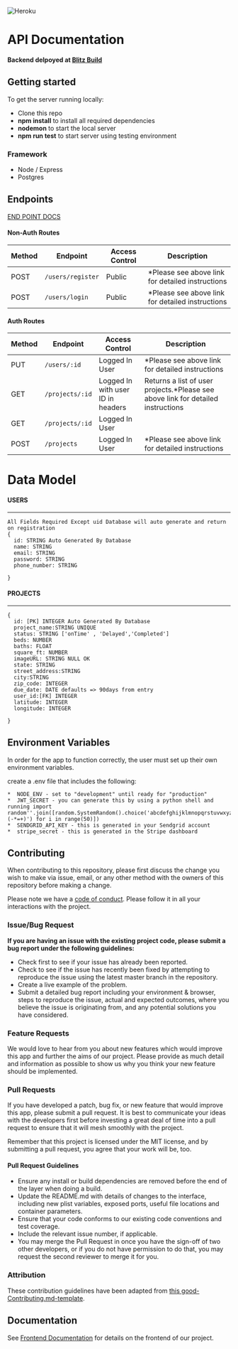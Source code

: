 ![Heroku](https://heroku-badge.herokuapp.com/app={blitz-build-production&root=index.js})
# API Documentation

####  Backend delpoyed at [Blitz Build](https://build-build-production.herokuapp.com/) <br>

##  Getting started

To get the server running locally:



- Clone this repo
- **npm install** to install all required dependencies
- **nodemon** to start the local server
- **npm run test** to start server using testing environment

### Framework 



-    Node / Express
-    Postgres


## Endpoints

[END POINT DOCS](https://documenter.getpostman.com/view/7960570/SWDzeLuk)

#### Non-Auth Routes

| Method | Endpoint                | Access Control | Description                                  |
| ------ | ----------------------- | -------------- | -------------------------------------------- |
| POST   | `/users/register`                   | Public     | *Please see above link for detailed instructions |
| POST | `/users/login`|Public|*Please see above link for detailed instructions |



#### Auth Routes

| Method | Endpoint                | Access Control      | Description                                        |
| ------ | ----------------------- | ------------------- | -------------------------------------------------- |
| PUT    | `/users/:id` |Logged In User | *Please see above link for detailed instructions |
| GET    | `/projects/:id`        |   Logged In with user ID in headers            | Returns a list of user projects.*Please see above link for detailed instructions   
| GET| `/projects/:id` |Logged In User|            |Returns a single project|
|POST | `/projects`|Logged In User|*Please see above link for detailed instructions |



# Data Model



####  USERS

---

```
All Fields Required Except uid Database will auto generate and return on registration
{
  id: STRING Auto Generated By Database
  name: STRING
  email: STRING
  password: STRING
  phone_number: STRING
 
}
```

#### PROJECTS

---

```
{
  id: [PK] INTEGER Auto Generated By Database
  project_name:STRING UNIQUE
  status: STRING ['onTime' , 'Delayed','Completed']
  beds: NUMBER
  baths: FLOAT
  square_ft: NUMBER
  imageURL: STRING NULL OK
  state: STRING
  street_address:STRING
  city:STRING
  zip_code: INTEGER
  due_date: DATE defaults => 90days from entry
  user_id:[FK] INTEGER
  latitude: INTEGER
  longitude: INTEGER 
 
}
```


##  Environment Variables

In order for the app to function correctly, the user must set up their own environment variables.

create a .env file that includes the following:


    
   
    *  NODE_ENV - set to "development" until ready for "production"
    *  JWT_SECRET - you can generate this by using a python shell and running import random''.join([random.SystemRandom().choice('abcdefghijklmnopqrstuvwxyz0123456789!@#\$%^&amp;*(-*=+)') for i in range(50)])
    *  SENDGRID_API_KEY - this is generated in your Sendgrid account
    *  stripe_secret - this is generated in the Stripe dashboard
    
## Contributing

When contributing to this repository, please first discuss the change you wish to make via issue, email, or any other method with the owners of this repository before making a change.

Please note we have a [code of conduct](./code_of_conduct.md). Please follow it in all your interactions with the project.

### Issue/Bug Request

 **If you are having an issue with the existing project code, please submit a bug report under the following guidelines:**
 - Check first to see if your issue has already been reported.
 - Check to see if the issue has recently been fixed by attempting to reproduce the issue using the latest master branch in the repository.
 - Create a live example of the problem.
 - Submit a detailed bug report including your environment & browser, steps to reproduce the issue, actual and expected outcomes,  where you believe the issue is originating from, and any potential solutions you have considered.

### Feature Requests

We would love to hear from you about new features which would improve this app and further the aims of our project. Please provide as much detail and information as possible to show us why you think your new feature should be implemented.

### Pull Requests

If you have developed a patch, bug fix, or new feature that would improve this app, please submit a pull request. It is best to communicate your ideas with the developers first before investing a great deal of time into a pull request to ensure that it will mesh smoothly with the project.

Remember that this project is licensed under the MIT license, and by submitting a pull request, you agree that your work will be, too.

#### Pull Request Guidelines

- Ensure any install or build dependencies are removed before the end of the layer when doing a build.
- Update the README.md with details of changes to the interface, including new plist variables, exposed ports, useful file locations and container parameters.
- Ensure that your code conforms to our existing code conventions and test coverage.
- Include the relevant issue number, if applicable.
- You may merge the Pull Request in once you have the sign-off of two other developers, or if you do not have permission to do that, you may request the second reviewer to merge it for you.

### Attribution

These contribution guidelines have been adapted from [this good-Contributing.md-template](https://gist.github.com/PurpleBooth/b24679402957c63ec426).

## Documentation

See [Frontend Documentation](https://github.com/Lambda-School-Labs/blitz-build-fe/blob/master/README.md) for details on the frontend of our project.

